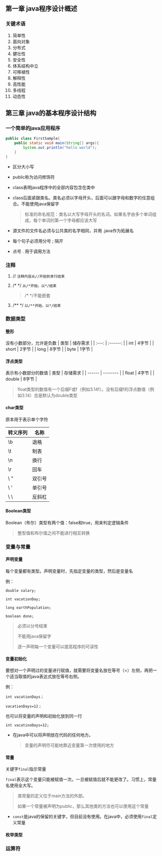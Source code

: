 



## 第一章  java程序设计概述  

### 关键术语  

1. 简单性  
2. 面向对象
3. 分布式
4. 健壮性
5. 安全性
6. 体系结构中立
7. 可移植性
8. 解释性
9. 高性能
10. 多线程
11. 动态性  

## 第三章  java的基本程序设计结构  

### 一个简单的java应用程序  

```java
public class FirstSample{
    public static void main(String[] args){
        System.out.println("hello world");
    }
}
```

- 区分大小写  

- public称为访问修饰符

- class表明java程序中的全部内容包含在类中  

- class后面紧跟类名。类名必须以字母开头，后面可以跟字母和数字的任意组合。不能使用java保留字   

  > 标准的命名规范：类名以大写字母开头的名词。如果名字由多个单词组成，每个单词的第一个字母都应该大写

- 源文件的文件名必须与公共类的名字相同，并用 .java作为拓展名
- 每个句子必须用分号 ; 隔开
- 点号 . 用于调用方法 

### 注释  

1. //  `注释内容从//开始到本行结束`

2. /*  */  `从/*开始，以*/结束`

   > /* */不能嵌套

3. /** */  `以/**开始，以*/结束`

### 数据类型

#### 整形
 没有小数部分，允许是负数
| 类型  | 储存需求 |
| :---: | :------: |
|  int  |  4字节   |
| short |  2字节   |
| long  |  8字节   |
| byte  |  1字节   |

#### 浮点类型
表示有小数部分的数值
| 类型   | 存储需求 |
| ------ | -------- |
| float  | 4字节    |
| double | 8字节    |

> float类型的数值有一个后缀F或f（例如3.14f）。没有后缀f的浮点数值（例如3.14）总是默认为double类型

#### char类型 

原本用于表示单个字符

| 转义序列 | 名称   |
| -------- | ------ |
| \b       | 退格   |
| \t       | 制表   |
| \n       | 换行   |
| \r       | 回车   |
| \ "      | 双引号 |
| \ '      | 单引号 |
| \ \      | 反斜杠 |

#### Boolean类型
Boolean（布尔）类型有两个值：false和true，用来判定逻辑条件
> 整型值和布尔值之间不能进行相互转换

### 变量与常量

#### 声明变量

 每个变量都有类型。声明变量时，先指定变量的类型，然后是变量名

例：

`double salary;`

`int vacationDay;`

`long earthPopulation;`

`boolean done;`

> 必须以分号结束
>
> 不能用java保留字
>
> 逐一声明每一个变量可以提高程序的可读性

#### 变量初始化 

要想对一个声明过的变量进行赋值，就需要将变量名放在等号（=）左侧，再把一个适当取值的java表达式放在等号右侧。

例：

`int vacationDays；`

`vacationDays=12；`

也可以将变量的声明和初始化放到同一行

`int vacatinoDays=12;`

- 在java中可以将声明放在代码的任何地方。

  > 变量的声明尽可能地靠近变量第一次使用的地方

#### 常量

关键字`final`指示常量

 `final`表示这个变量只能被赋值一次。一旦被赋值后就不能更改了。习惯上，常量名使用全大写。

> 类常量的定义位于main方法的外部。
>
> 如果一个常量被声明为public，那么其他类的方法也可以使用这个常量

- `const`是java的保留的关键字，但目前没有使用。在java中，必须使用`final`定义常量

#### 枚举类型



### 运算符









